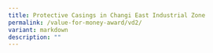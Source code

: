 ```yaml
---
title: Protective Casings in Changi East Industrial Zone
permalink: /value-for-money-award/vd2/
variant: markdown
description: ""
---
```


